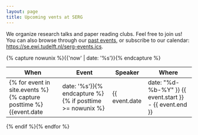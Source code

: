 ```yaml
---
layout: page
title: Upcoming vents at SERG
---
```


We organize research talks and paper reading clubs.
Feel free to join us!
You can also browse through our <a href="past-events.html">past events</a>,
or subscribe to our calendar: 
<a href="https://se.ewi.tudelft.nl/serg-events.ics">https://se.ewi.tudelft.nl/serg-events.ics</a>.

{% capture nowunix %}{{'now' | date: '%s'}}{% endcapture %}


| When | Event       | Speaker | Where           |
|---------|-------|----------------------|------------------------|
{% for event in site.events %}{% capture posttime %}{{event.date | date: '%s'}}{% endcapture %}{% if posttime >= nowunix %}| {{ event.date | date: "%d-%b-%Y" }} {{ event.start }} - {{ event.end }} | <a href="{{ event.url }}">{{ event.title }}</a> | {{ event.speaker }} | {{ event.where }} |
{% endif %}{% endfor %}

